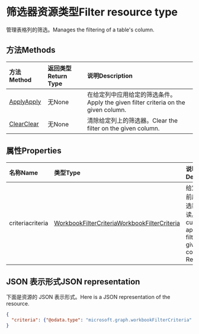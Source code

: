 # <a name="filter-resource-type"></a><span data-ttu-id="682ab-101">筛选器资源类型</span><span class="sxs-lookup"><span data-stu-id="682ab-101">Filter resource type</span></span>

<span data-ttu-id="682ab-102">管理表格列的筛选。</span><span class="sxs-lookup"><span data-stu-id="682ab-102">Manages the filtering of a table's column.</span></span>


## <a name="methods"></a><span data-ttu-id="682ab-103">方法</span><span class="sxs-lookup"><span data-stu-id="682ab-103">Methods</span></span>

| <span data-ttu-id="682ab-104">方法</span><span class="sxs-lookup"><span data-stu-id="682ab-104">Method</span></span>           | <span data-ttu-id="682ab-105">返回类型</span><span class="sxs-lookup"><span data-stu-id="682ab-105">Return Type</span></span>    |<span data-ttu-id="682ab-106">说明</span><span class="sxs-lookup"><span data-stu-id="682ab-106">Description</span></span>|
|:---------------|:--------|:----------|
|[<span data-ttu-id="682ab-107">Apply</span><span class="sxs-lookup"><span data-stu-id="682ab-107">Apply</span></span>](../api/filter_apply.md)|<span data-ttu-id="682ab-108">无</span><span class="sxs-lookup"><span data-stu-id="682ab-108">None</span></span>|<span data-ttu-id="682ab-109">在给定列中应用给定的筛选条件。</span><span class="sxs-lookup"><span data-stu-id="682ab-109">Apply the given filter criteria on the given column.</span></span>|
|[<span data-ttu-id="682ab-110">Clear</span><span class="sxs-lookup"><span data-stu-id="682ab-110">Clear</span></span>](../api/filter_clear.md)|<span data-ttu-id="682ab-111">无</span><span class="sxs-lookup"><span data-stu-id="682ab-111">None</span></span>|<span data-ttu-id="682ab-112">清除给定列上的筛选器。</span><span class="sxs-lookup"><span data-stu-id="682ab-112">Clear the filter on the given column.</span></span>|

## <a name="properties"></a><span data-ttu-id="682ab-113">属性</span><span class="sxs-lookup"><span data-stu-id="682ab-113">Properties</span></span>

| <span data-ttu-id="682ab-114">名称</span><span class="sxs-lookup"><span data-stu-id="682ab-114">Name</span></span> | <span data-ttu-id="682ab-115">类型</span><span class="sxs-lookup"><span data-stu-id="682ab-115">Type</span></span>   |<span data-ttu-id="682ab-116">说明</span><span class="sxs-lookup"><span data-stu-id="682ab-116">Description</span></span>|
|:---------------|:--------|:----------|
|<span data-ttu-id="682ab-117">criteria</span><span class="sxs-lookup"><span data-stu-id="682ab-117">criteria</span></span>|[<span data-ttu-id="682ab-118">WorkbookFilterCriteria</span><span class="sxs-lookup"><span data-stu-id="682ab-118">WorkbookFilterCriteria</span></span>](filtercriteria.md)|<span data-ttu-id="682ab-p101">给定列上当前应用的筛选器。只读。</span><span class="sxs-lookup"><span data-stu-id="682ab-p101">The currently applied filter on the given column. Read-only.</span></span>|

## <a name="json-representation"></a><span data-ttu-id="682ab-121">JSON 表示形式</span><span class="sxs-lookup"><span data-stu-id="682ab-121">JSON representation</span></span>

<span data-ttu-id="682ab-122">下面是资源的 JSON 表示形式。</span><span class="sxs-lookup"><span data-stu-id="682ab-122">Here is a JSON representation of the resource.</span></span>

<!-- {
  "blockType": "resource",
  "baseType": "microsoft.graph.entity",
  "optionalProperties": [

  ],
  "@odata.type": "microsoft.graph.workbookFilter"
}-->

```json
{
  "criteria": {"@odata.type": "microsoft.graph.workbookFilterCriteria" }
}
```

<!-- uuid: 8fcb5dbc-d5aa-4681-8e31-b001d5168d79
2015-10-25 14:57:30 UTC -->
<!-- {
  "type": "#page.annotation",
  "description": "Filter resource",
  "keywords": "",
  "section": "documentation",
  "tocPath": ""
}-->